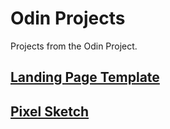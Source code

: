 # Odin Projects

Projects from the Odin Project.

## [Landing Page Template](https://ericliiit.github.io/odin-projects/Landing-Page)

## [Pixel Sketch](https://ericliiit.github.io/odin-projects/Pixel-Sketch)
